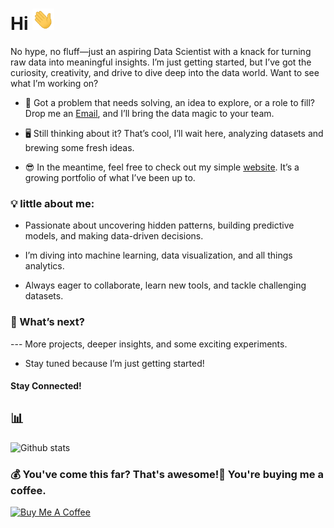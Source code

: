 # Hi <img src="https://github.com/teefortech/teefortech.github.io/blob/main/wave.gif" width="35" /> 

No hype, no fluff—just an aspiring Data Scientist with a knack for turning raw data into meaningful insights. I’m just getting started, but I’ve got the curiosity, creativity, and drive to dive deep into the data world. Want to see what I’m working on?
- 📩 Got a problem that needs solving, an idea to explore, or a role to fill? Drop me an [Email](mailto:nwuzoranthonym@gmail.com), and I’ll bring the data magic to your team.
* 🖥 Still thinking about it? That’s cool, I’ll wait here, analyzing datasets and brewing some fresh ideas.
+ 😎 In the meantime, feel free to check out my simple [website](https://teefortech.github.io/). It’s a growing portfolio of what I’ve been up to.

### 💡 little about me:

+ Passionate about uncovering hidden patterns, building predictive models, and making data-driven decisions.

* I’m diving into machine learning, data visualization, and all things analytics.

- Always eager to collaborate, learn new tools, and tackle challenging datasets.


### 🚀 What’s next?
--- More projects, deeper insights, and some exciting experiments. 
- Stay tuned because I’m just getting started!

#### Stay Connected!

## 📊 
![Github stats](https://github-readme-stats.vercel.app/api?username=teefortech&theme=highcontrast&show_icons=true&count_private=true)

### 💰 You've come this far? That's awesome!👏 You're buying me a coffee.
<a href="https://www.buymeacoffee.com/teefortech" target="_blank"><img src="https://cdn.buymeacoffee.com/buttons/default-orange.png" alt="Buy Me A Coffee" height="41" width="174"></a>
 <!--
**teefortech/teefortech** is a ✨ _special_ ✨ repository because its `README.md` (this file) appears on your GitHub profile.

Here are some ideas to get you started:

- 🔭 I’m currently working on ...
- 🌱 I’m currently learning ...
- 👯 I’m looking to collaborate on ...
- 🤔 I’m looking for help with ...
- 💬 Ask me about ...
- 📫 How to reach me: ...
- 😄 Pronouns: ...
- ⚡ Fun fact: ...
-->
